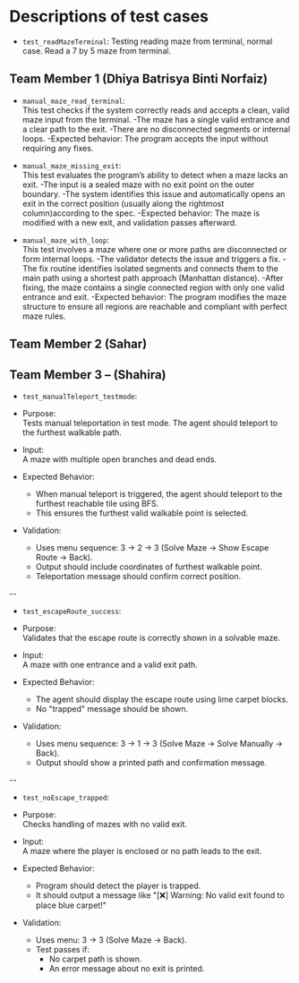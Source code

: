 # Descriptions of test cases

- `test_readMazeTerminal`: Testing reading maze from terminal, normal case. Read a 7 by 5 maze from terminal.


## Team Member 1 (Dhiya Batrisya Binti Norfaiz)

- `manual_maze_read_terminal`:  
  This test checks if the system correctly reads and accepts a clean, valid maze input from the terminal.
   -The maze has a single valid entrance and a clear path to the exit.
   -There are no disconnected segments or internal loops.
   -Expected behavior: The program accepts the input without requiring any fixes.

- `manual_maze_missing_exit`:  
  This test evaluates the program’s ability to detect when a maze lacks an exit.
   -The input is a sealed maze with no exit point on the outer boundary.
   -The system identifies this issue and automatically opens an exit in the correct position (usually along the rightmost column)according to the spec.
   -Expected behavior: The maze is modified with a new exit, and validation passes afterward.

- `manual_maze_with_loop`:  
  This test involves a maze where one or more paths are disconnected or form internal loops.
   -The validator detects the issue and triggers a fix.
   -The fix routine identifies isolated segments and connects them to the main path using a shortest path approach (Manhattan distance).
   -After fixing, the maze contains a single connected region with only one valid entrance and exit.
   -Expected behavior: The program modifies the maze structure to ensure all regions are reachable and compliant with perfect maze rules.


## Team Member 2 (Sahar)



## Team Member 3 – (Shahira)

- `test_manualTeleport_testmode`:  
- Purpose:  
  Tests manual teleportation in test mode. The agent should teleport to the furthest walkable path.
  
- Input:  
  A maze with multiple open branches and dead ends.

- Expected Behavior:  
  - When manual teleport is triggered, the agent should teleport to the furthest reachable tile using BFS.
  - This ensures the furthest valid walkable point is selected.
  
- Validation:
  - Uses menu sequence: 3 → 2 → 3 (Solve Maze → Show Escape Route → Back).
  - Output should include coordinates of furthest walkable point.
  - Teleportation message should confirm correct position.


--


- `test_escapeRoute_success`:  
- Purpose:  
  Validates that the escape route is correctly shown in a solvable maze.
  
- Input:  
  A maze with one entrance and a valid exit path.

- Expected Behavior:  
  - The agent should display the escape route using lime carpet blocks.
  - No "trapped" message should be shown.

- Validation:
  - Uses menu sequence: 3 → 1 → 3 (Solve Maze → Solve Manually → Back).
  - Output should show a printed path and confirmation message.


--


- `test_noEscape_trapped`:  
- Purpose:  
  Checks handling of mazes with no valid exit.

- Input:  
  A maze where the player is enclosed or no path leads to the exit.

- Expected Behavior:  
  - Program should detect the player is trapped.
  - It should output a message like "[❌] Warning: No valid exit found to place blue carpet!"

- Validation:
  - Uses menu: 3 → 3 (Solve Maze → Back).
  - Test passes if:
    - No carpet path is shown.
    - An error message about no exit is printed.

